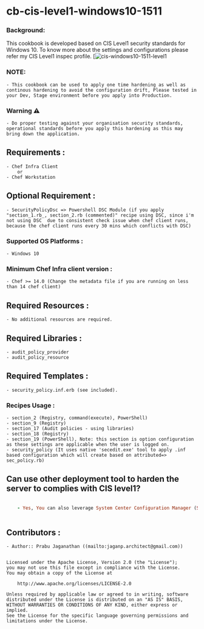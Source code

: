 # cb-cis-level1-windows10-1511

### Background:

This cookbook is developed based on CIS Level1 security standards for Windows 10. To know more about the settings and configurations please refer my CIS Level1 inspec profile. [![cis-windows10-1511-level1](https://github.com/Prabhuapr1984/cis-windows10-1511-level1)

### NOTE: 

    - This cookbook can be used to apply one time hardening as well as continous hardening to avoid the configuration drift, Please tested in your Dev, Stage environment before you apply into Production.

### Warning ⚠️

    - Do proper testing against your organisation security standards, operational standards before you apply this hardening as this may bring down the application.

## Requirements :

    - Chef Infra Client
        or
    - Chef Workstation

## Optional Requirement :

    - SecurityPolicyDsc => Powershell DSC Module (if you apply "section_1.rb_, section_2.rb (commented)" recipe using DSC, since i'm not using DSC  due to consistent check issue when chef client runs, because the chef client runs every 30 mins which conflicts with DSC)

### Supported OS Platforms :

    - Windows 10

### Minimum Chef Infra client version :

    - Chef >= 14.0 (Change the metadata file if you are running on less than 14 chef client)

## Required Resources :

    - No additional resources are required.

## Required Libraries :

    - audit_policy_provider
    - audit_policy_resource

## Required Templates :

    - security_policy.inf.erb (see included).

### Recipes Usage :

    - section_2 (Registry, command(execute), PowerShell)
    - section_9 (Registry)
    - section_17 (Audit policies - using libraries)
    - section_18 (Registry)
    - section_19 (PowerShell), Note: this section is option configuration as these settings are applicable when the user is logged on.
    - security_policy (It uses native 'secedit.exe' tool to apply .inf based configuration which will create based on attributed=> sec_policy.rb)

## Can use other deployment tool to harden the server to complies with CIS level1?

```ruby  

    - Yes, You can also leverage System Center Configuration Manager (SCCM), Altris, IBM BigFix, GPO, etc,. other deployment tools for one time hardening using the file included using the powershell command or native cmd.exe 'cb-cis-level1-windows10-1511.inf' [see powershell resource section in 'security_policy.rb' recipe].
    
```
## Contributors :

    - Author:: Prabu Jaganathan ((mailto:jaganp.architect@gmail.com))

```text

Licensed under the Apache License, Version 2.0 (the "License");
you may not use this file except in compliance with the License.
You may obtain a copy of the License at

    http://www.apache.org/licenses/LICENSE-2.0

Unless required by applicable law or agreed to in writing, software
distributed under the License is distributed on an "AS IS" BASIS,
WITHOUT WARRANTIES OR CONDITIONS OF ANY KIND, either express or implied.
See the License for the specific language governing permissions and
limitations under the License.
```
